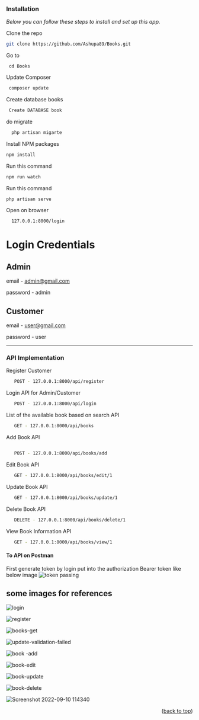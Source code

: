 
### Installation

_Below you can follow these steps to install and set up this app._

 Clone the repo
   ```sh
   git clone https://github.com/Ashupa89/Books.git
   ```
 Go to
   ```
    cd Books
   ``` 
 Update Composer
   ```sh
    composer update
   ```
 Create database books
   ```sh
    Create DATABASE book
   ``` 
 do migrate
  ```sh
    php artisan migarte
  ```     
 Install NPM packages
   ```sh
   npm install
   ```
 Run this command
   ```sh
   npm run watch 
   ```
 Run this command
   ```sh
   php artisan serve 
   ```
 Open on browser 
  ```sh
    127.0.0.1:8000/login 
  ```
# Login Credentials 
Admin
-
email - admin@gmail.com

password - admin

Customer  
-------
email - user@gmail.com

password - user

---

### API Implementation
 

 Register Customer
   ```sh
      POST - 127.0.0.1:8000/api/register
   ```
 Login API for Admin/Customer
   ```sh
      POST - 127.0.0.1:8000/api/login
   ```
 List of the available book based on search API
  ```sh
     GET - 127.0.0.1:8000/api/books
  ```
 Add Book API
  ```sh

     POST - 127.0.0.1:8000/api/books/add
   ```
 Edit Book API
 ```sh
    GET - 127.0.0.1:8000/api/books/edit/1
 ```
 Update Book API
 ```sh
    GET - 127.0.0.1:8000/api/books/update/1
 ```   
 Delete Book API
 ```sh
    DELETE - 127.0.0.1:8000/api/books/delete/1
 ```   
View Book Information API
 ```sh
    GET - 127.0.0.1:8000/api/books/view/1
 ```
 #### To API on Postman 
 First generate token by login 
 put into the authorization Bearer token 
like below image
![token passing](https://user-images.githubusercontent.com/37969982/189473869-4c5605e0-1b2a-40b7-9c98-83c3ec0b79e1.png)

## some images for references

![login](https://user-images.githubusercontent.com/37969982/189473921-324ad283-9651-4617-b80c-96084025656d.png)

![register](https://user-images.githubusercontent.com/37969982/189473922-9cfb6ad9-e932-4480-9fb7-39c63904ff7e.png)

![books-get](https://user-images.githubusercontent.com/37969982/189473919-96f6b80d-00e3-4997-8e02-893491d42fed.png)

![update-validation-failed](https://user-images.githubusercontent.com/37969982/189473914-74424707-e5b6-4c57-806b-93eab9d2551e.png)

![book -add](https://user-images.githubusercontent.com/37969982/189473916-d6743b29-59d7-4898-84cb-e05a34a34595.png)

![book-edit](https://user-images.githubusercontent.com/37969982/189473918-924ed309-9cbd-4438-8699-2b54f8e57c44.png)

![book-update](https://user-images.githubusercontent.com/37969982/189473920-578c3d29-052a-4af4-814c-5ff95dcfd8bd.png)

![book-delete](https://user-images.githubusercontent.com/37969982/189473917-f0371548-3c34-470a-aae3-a723e20d4233.png)

![Screenshot 2022-09-10 114340](https://user-images.githubusercontent.com/37969982/189473923-ad17a99a-0bcb-488c-8f8b-38185dddb179.png)


<p align="right">(<a href="#readme-top">back to top</a>)</p>

